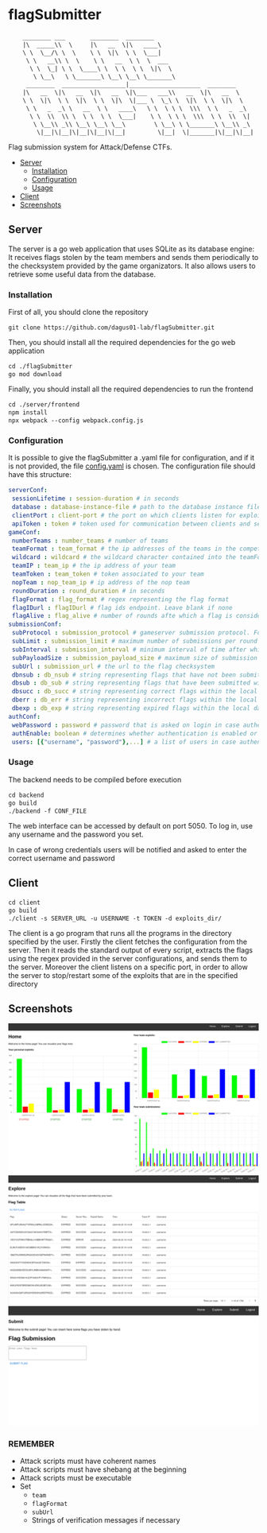 # flagSubmitter
```
	________ ___       ________  ________                           
	|\  _____\\  \     |\   __  \|\   ____\                          
	\ \  \__/\ \  \    \ \  \|\  \ \  \___|                          
	 \ \   __\\ \  \    \ \   __  \ \  \  ___                        
	  \ \  \_| \ \  \____\ \  \ \  \ \  \|\  \                       
	   \ \__\   \ \_______\ \__\ \__\ \_______\                      
	 ________  __________________|____________________  ________     
	|\   __  \|\   __  \|\   __  \|\___   ___\\   __  \|\   __  \    
	\ \  \|\  \ \  \|\  \ \  \|\  \|___ \  \_\ \  \|\  \ \  \|\  \   
	 \ \   _  _\ \   __  \ \   ____\   \ \  \ \ \  \\\  \ \   _  _\  
	  \ \  \\  \\ \  \ \  \ \  \___|    \ \  \ \ \  \\\  \ \  \\  \| 
	   \ \__\\ _\\ \__\ \__\ \__\        \ \__\ \ \_______\ \__\\ _\ 
	    \|__|\|__|\|__|\|__|\|__|         \|__|  \|_______|\|__|\|__|

```
Flag submission system for Attack/Defense CTFs.

* [Server](#server)
    * [Installation](#installation)
    * [Configuration](#configuration)
    * [Usage](#usage)
* [Client](#client)
* [Screenshots](#screenshots)

## Server
The server is a go web application that uses SQLite as its database engine: It receives flags stolen by the team members and sends them
periodically to the checksystem provided by the game organizators. It also allows users to retrieve some useful data from the database.

### Installation
First of all, you should clone the repository
```
git clone https://github.com/dagus01-lab/flagSubmitter.git
```
Then, you should install all the required dependencies for the go web application
```
cd ./flagSubmitter
go mod download
```
Finally, you should install all the required dependencies to run the frontend 
```
cd ./server/frontend
npm install
npx webpack --config webpack.config.js
```
### Configuration
It is possible to give the flagSubmitter a .yaml file for configuration, and if it is not provided, 
the file [config.yaml](server/backend/config.yaml) is chosen. The configuration file should have this structure:

 ```yaml
 serverConf:
  sessionLifetime : session-duration # in seconds
  database : database-instance-file # path to the database instance file
  clientPort : client-port # the port on which clients listen for exploits to start/stop
  apiToken : token # token used for communication between clients and server
gameConf:
  numberTeams : number_teams # number of teams
  teamFormat : team_format # the ip addresses of the teams in the competition, expressed with a wildcard
  wildcard : wildcard # the wildcard character contained into the teamFormat parameter
  teamIP : team_ip # the ip address of your team
  teamToken : team_token # token associated to your team
  nopTeam : nop_team_ip # ip address of the nop team
  roundDuration : round_duration # in seconds
  flagFormat : flag_format # regex representing the flag format
  flagIDurl : flagIDurl # flag ids endpoint. Leave blank if none
  flagAlive : flag_alive # number of rounds afte which a flag is considered to be old
submissionConf:
  subProtocol : submission_protocol # gameserver submission protocol. For the time being, it can be "ccit" or "dummy"
  subLimit : submission_limit # maximum number of submissions per round
  subInterval : submission_interval # minimum interval of time after which the server must perform a new flag submission to the database
  subPayloadSize : submission_payload_size # maximum size of submission payload
  subUrl : submission_url # the url to the flag checksystem
  dbnsub : db_nsub # string representing flags that have not been submitted yet within the local database
  dbsub : db_sub # string representing flags that have been submitted within the local database
  dbsucc : db_succ # string representing correct flags within the local database
  dberr : db_err # string representing incorrect flags within the local database
  dbexp : db_exp # string representing expired flags within the local database
authConf:
  webPassword : password # password that is asked on login in case authentication is not enabled
  authEnable: boolean # determines whether authentication is enabled or not
  users: [{"username", "password"},...] # a list of users in case authentication is enabled
 ```

### Usage
The backend needs to be compiled before execution
```
cd backend
go build
./backend -f CONF_FILE
```
The web interface can be accessed by default on port 5050. To log in, use any username and the password you set.

In case of wrong credentials users will be notified and asked to enter the correct username and password


## Client
```
cd client
go build
./client -s SERVER_URL -u USERNAME -t TOKEN -d exploits_dir/
```
The client is a go program that runs all the programs in the directory specified by the user.
Firstly the client fetches the configuration from the server. Then it reads the standard output of every
script, extracts the flags using the regex provided in the server configurations, and sends them to the 
server. 
Moreover the client listens on a specific port, in order to allow the server to stop/restart some of the
exploits that are in the specified directory

## Screenshots
![Web interface](server/frontend/screenshots/home.png)
![Web interface](server/frontend/screenshots/explore.png)
![Web interface](server/frontend/screenshots/submit.png)

### REMEMBER

- Attack scripts must have coherent names
- Attack scripts must have shebang at the beginning
- Attack scripts must be executable
- Set
    - `team`
    - `flagFormat`
    - `subUrl`
    - Strings of verification messages if necessary
